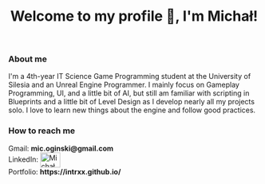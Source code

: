 <div align="center">
  <h1>Welcome to my profile 👋, I'm Michał!</h1>
</div>

<br/>

<h3 align="left">About me</h3>
<p>I'm a 4th-year IT Science Game Programming student at the University of Silesia and an Unreal Engine Programmer. I mainly focus on Gameplay Programming, UI, and a little bit of AI, but still am familiar with scripting in Blueprints and a little bit of Level Design as I develop nearly all my projects solo. I love to learn new things about the engine and follow good practices.</p>


<h3 align="left">How to reach me</h3>
<p align="left">
  Gmail: <b> mic.oginski@gmail.com </b>
<br/>
  LinkedIn: <a href="https://www.linkedin.com/in/micha%C5%82-ogi%C5%84ski-b67386238" target="blank"><img align="center" src="https://raw.githubusercontent.com/rahuldkjain/github-profile-readme-generator/master/src/images/icons/Social/linked-in-alt.svg" alt="Michał     
  Ogiński" height="30" width="40" /></a>
<br/>
  Portfolio: <b>https://intrxx.github.io/</b>
</p>

